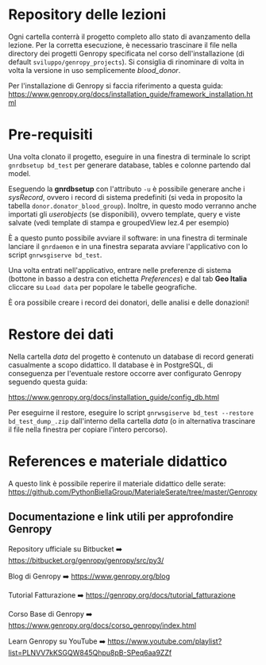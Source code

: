 # Repository delle lezioni

Ogni cartella conterrà il progetto completo allo stato di avanzamento della lezione. Per la corretta esecuzione, è necessario trascinare il file nella directory dei progetti Genropy specificata nel corso dell'installazione (di default ``sviluppo/genropy_projects``). Si consiglia di rinominare di volta in volta la versione in uso semplicemente *blood_donor*.

Per l'installazione di Genropy si faccia riferimento a questa guida: https://www.genropy.org/docs/installation_guide/framework_installation.html

# Pre-requisiti

Una volta clonato il progetto, eseguire in una finestra di terminale lo script ``gnrdbsetup bd_test`` per generare database, tables e colonne partendo dal model.

Eseguendo la **gnrdbsetup** con l'attributo ``-u`` è possibile generare anche i *sysRecord*, ovvero i record di sistema predefiniti (si veda in proposito la tabella ``donor.donator_blood_group``). Inoltre, in questo modo verranno anche importati gli *userobjects* (se disponibili), ovvero template, query e viste salvate (vedi template di stampa e groupedView lez.4 per esempio)

È a questo punto possibile avviare il software: in una finestra di terminale lanciare il ``gnrdaemon`` e in una finestra separata avviare l'applicativo con lo script ``gnrwsgiserve bd_test``.

Una volta entrati nell'applicativo, entrare nelle preferenze di sistema (bottone in basso a destra con etichetta *Preferences*) e dal tab **Geo Italia** cliccare su ``Load data`` per popolare le tabelle geografiche.

È ora possibile creare i record dei donatori, delle analisi e delle donazioni!

# Restore dei dati

Nella cartella *data* del progetto è contenuto un database di record generati casualmente a scopo didattico. Il database è in PostgreSQL, di conseguenza per l'eventuale restore occorre aver configurato Genropy seguendo questa guida:

https://www.genropy.org/docs/installation_guide/config_db.html

Per eseguirne il restore, eseguire lo script ``gnrwsgiserve bd_test --restore bd_test_dump_.zip`` dall'interno della cartella *data* (o in alternativa trascinare il file nella finestra per copiare l'intero percorso).

# References e materiale didattico

A questo link è possibile reperire il materiale didattico delle serate: https://github.com/PythonBiellaGroup/MaterialeSerate/tree/master/Genropy

## Documentazione e link utili per approfondire Genropy

Repository ufficiale su Bitbucket
➡️  https://bitbucket.org/genropy/genropy/src/py3/

Blog di Genropy
➡️ https://www.genropy.org/blog

Tutorial Fatturazione
➡️ https://genropy.org/docs/tutorial_fatturazione

Corso Base di Genropy
➡️ https://www.genropy.org/docs/corso_genropy/index.html 

Learn Genropy su YouTube
➡️ https://www.youtube.com/playlist?list=PLNVV7kKSGQW845Qhpu8pB-SPeq6aa9ZZf